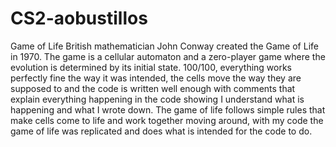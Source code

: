 # CS2-aobustillos
Game of Life
British mathematician John Conway created the Game of Life in 1970. The game is a cellular automaton and a zero-player game where the evolution is determined by its initial state.
100/100, everything works perfectly fine the way it was intended, the cells move the way they are supposed to and the code is written well enough with comments that explain everything happening in the code showing I understand what is happening and what I wrote down.
The game of life follows simple rules that make cells come to life and work together moving around, with my code the game of life was replicated and does what is intended for the code to do.
